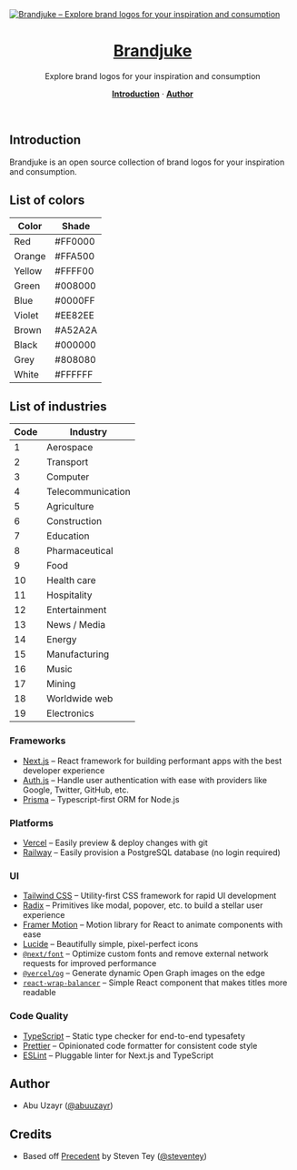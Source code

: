 <a href="https://brandjuke.com">
  <img alt="Brandjuke – Explore brand logos for your inspiration and consumption" src="https://brandjuke.up.railway.app/api/og">
  <h1 align="center">Brandjuke</h1>
</a>

<p align="center">
  Explore brand logos for your inspiration and consumption
</p>

<p align="center">
  <a href="#introduction"><strong>Introduction</strong></a> ·
  <a href="#author"><strong>Author</strong></a>
</p>
<br/>

## Introduction

Brandjuke is an open source collection of brand logos for your inspiration and consumption.

## List of colors

| Color  | Shade   |
| ------ | ------- |
| Red    | #FF0000 |
| Orange | #FFA500 |
| Yellow | #FFFF00 |
| Green  | #008000 |
| Blue   | #0000FF |
| Violet | #EE82EE |
| Brown  | #A52A2A |
| Black  | #000000 |
| Grey   | #808080 |
| White  | #FFFFFF |

## List of industries

| Code | Industry          |
| ---- | ----------------- |
| 1    | Aerospace         |
| 2    | Transport         |
| 3    | Computer          |
| 4    | Telecommunication |
| 5    | Agriculture       |
| 6    | Construction      |
| 7    | Education         |
| 8    | Pharmaceutical    |
| 9    | Food              |
| 10   | Health care       |
| 11   | Hospitality       |
| 12   | Entertainment     |
| 13   | News / Media      |
| 14   | Energy            |
| 15   | Manufacturing     |
| 16   | Music             |
| 17   | Mining            |
| 18   | Worldwide web     |
| 19   | Electronics       |

### Frameworks

- [Next.js](https://nextjs.org/) – React framework for building performant apps with the best developer experience
- [Auth.js](https://authjs.dev/) – Handle user authentication with ease with providers like Google, Twitter, GitHub, etc.
- [Prisma](https://www.prisma.io/) – Typescript-first ORM for Node.js

### Platforms

- [Vercel](https://vercel.com/) – Easily preview & deploy changes with git
- [Railway](https://railway.app/) – Easily provision a PostgreSQL database (no login required)

### UI

- [Tailwind CSS](https://tailwindcss.com/) – Utility-first CSS framework for rapid UI development
- [Radix](https://www.radix-ui.com/) – Primitives like modal, popover, etc. to build a stellar user experience
- [Framer Motion](https://framer.com/motion) – Motion library for React to animate components with ease
- [Lucide](https://lucide.dev/) – Beautifully simple, pixel-perfect icons
- [`@next/font`](https://nextjs.org/docs/basic-features/font-optimization) – Optimize custom fonts and remove external network requests for improved performance
- [`@vercel/og`](https://vercel.com/docs/concepts/functions/edge-functions/og-image-generation) – Generate dynamic Open Graph images on the edge
- [`react-wrap-balancer`](https://github.com/shuding/react-wrap-balancer) – Simple React component that makes titles more readable

### Code Quality

- [TypeScript](https://www.typescriptlang.org/) – Static type checker for end-to-end typesafety
- [Prettier](https://prettier.io/) – Opinionated code formatter for consistent code style
- [ESLint](https://eslint.org/) – Pluggable linter for Next.js and TypeScript

## Author

- Abu Uzayr ([@abuuzayr](https://builtforfifty.com/))

## Credits

- Based off [Precedent](https://precedent.dev) by Steven Tey ([@steventey](https://twitter.com/steventey))
